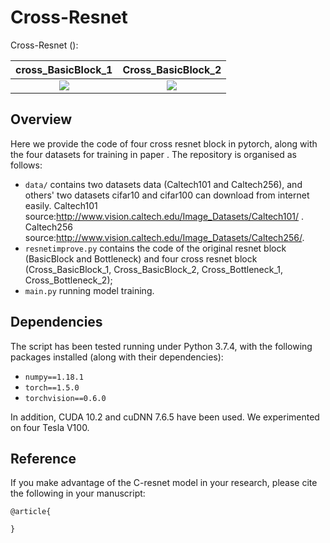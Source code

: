 # Cross-Resnet
Cross-Resnet ():

cross_BasicBlock_1            |  Cross_BasicBlock_2
:-------------------------:|:-------------------------:
![](https://github.com/FrankXu0808/Cross_resnet/blob/master/readme_images/1-198x1200.png?raw=true)  |  ![](https://github.com/FrankXu0808/Cross_resnet/blob/master/readme_images/1-198x1200.png?raw=true)

## Overview
Here we provide the code of four cross resnet block in pytorch, along with the four datasets for training in paper . The repository is organised as follows:
- `data/` contains two datasets data (Caltech101 and Caltech256), and others' two datasets cifar10 and cifar100 can download from internet easily. Caltech101 source:http://www.vision.caltech.edu/Image_Datasets/Caltech101/ .
Caltech256 source:http://www.vision.caltech.edu/Image_Datasets/Caltech256/.
- `resnetimprove.py` contains the code of the  original resnet block (BasicBlock and Bottleneck) and four cross resnet block (Cross_BasicBlock_1, Cross_BasicBlock_2, Cross_Bottleneck_1, Cross_Bottleneck_2);
- `main.py` running model training.



## Dependencies

The script has been tested running under Python 3.7.4, with the following packages installed (along with their dependencies):

- `numpy==1.18.1`
- `torch==1.5.0`
- `torchvision==0.6.0`

In addition, CUDA 10.2 and cuDNN 7.6.5 have been used. We experimented on four Tesla V100.

## Reference
If you make advantage of the C-resnet model in your research, please cite the following in your manuscript:

```
@article{
  
}
```


